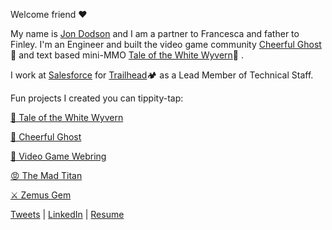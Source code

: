 Welcome friend ❤️

My name is [Jon Dodson](http://jdodson.org) and I am a partner to Francesca and father to Finley. I'm an Engineer and built the video game community [Cheerful Ghost](https://cheerfulghost.com) 👻  and text based mini-MMO [Tale of the White Wyvern](https://thewhitewyvern.com)🐉 .

I work at [Salesforce](https://salesforce.com) for [Trailhead](https://trailblazer.me/id/jdodson)🏕  as a Lead Member of Technical Staff.

Fun projects I created you can tippity-tap:

[🐉  Tale of the White Wyvern](https://thewhitewyvern.com)

[👻  Cheerful Ghost](https://cheerfulghost.com)

[👾  Video Game Webring](http://vgw.io/)

[😡  The Mad Titan](https://github.com/jdodson/themadtitan)

[⚔️  Zemus Gem](https://github.com/jdodson/zemus)

[Tweets](https://twitter.com/jdodson) | [LinkedIn](https://www.linkedin.com/in/jonathandodson/) | [Resume](http://jdodson.org/resume.html)
